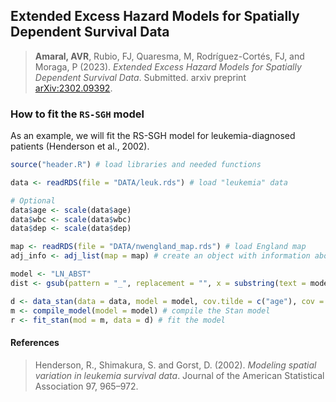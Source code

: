 ## Extended Excess Hazard Models for Spatially Dependent Survival Data

> **Amaral, AVR**, Rubio, FJ, Quaresma, M, Rodríguez-Cortés, FJ, and Moraga, P (2023). *Extended Excess Hazard Models for Spatially Dependent Survival Data*. Submitted. arxiv preprint [arXiv:2302.09392](https://arxiv.org/abs/2302.09392).


### How to fit the `RS-SGH` model

As an example, we will fit the RS-SGH model for leukemia-diagnosed patients (Henderson et al., 2002).

``` r
source("header.R") # load libraries and needed functions

data <- readRDS(file = "DATA/leuk.rds") # load "leukemia" data

# Optional
data$age <- scale(data$age)
data$wbc <- scale(data$wbc)
data$dep <- scale(data$dep)

map <- readRDS(file = "DATA/nwengland_map.rds") # load England map
adj_info <- adj_list(map = map) # create an object with information about the neighborhood structure

model <- "LN_ABST" 
dist <- gsub(pattern = "_", replacement = "", x = substring(text = model, first = c(1, 4), last = c(3, 7))[1]) # extract the distribution code from "model"

d <- data_stan(data = data, model = model, cov.tilde = c("age"), cov = c("age", "wbc", "sex", "dep"), nonlinear = c(), adj_info = adj_info) # create the data object
m <- compile_model(model = model) # compile the Stan model
r <- fit_stan(mod = m, data = d) # fit the model
```

#### References

> Henderson, R., Shimakura, S. and Gorst, D. (2002). *Modeling spatial variation in leukemia survival data*. Journal of the American Statistical Association 97, 965–972.

